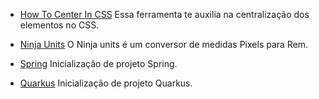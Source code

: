 <!------------------------------------------------------------------------------
  #FERRAMENTAS
------------------------------------------------------------------------------->

<!-- Seção do Sidebar voltada para as ferramentas de desenvolvimento-->


  - [How To Center In CSS](http://howtocenterincss.com/) Essa ferramenta te
  auxilia na centralização dos elementos no CSS.

  - [Ninja Units](https://www.ninjaunits.com/converters/pixels/pixels-rem/) O
  Ninja units é um conversor de medidas Pixels para Rem.

  - [Spring](https://start.spring.io/) Inicialização de projeto Spring.

  - [Quarkus](https://code.quarkus.io/) Inicialização de projeto Quarkus.

